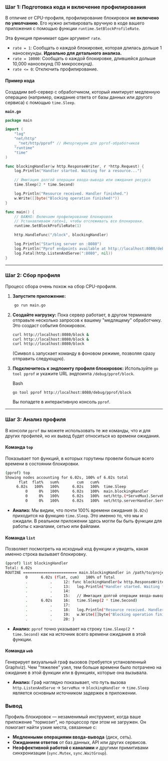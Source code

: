 ### Шаг 1: Подготовка кода и включение профилирования

В отличие от CPU-профиля, профилирование блокировок **не включено по умолчанию**. Его нужно активировать вручную в коде вашего приложения с помощью функции `runtime.SetBlockProfileRate`.

Эта функция принимает один аргумент `rate`.

- `rate = 1`: Сообщать о каждой блокировке, которая длилась дольше 1 наносекунды. **Идеально для детального анализа.**
- `rate = 10000`: Сообщать о каждой блокировке, длившейся дольше 10,000 наносекунд (10 микросекунд).
- `rate <= 0`: Отключить профилирование.
    

#### **Пример кода**

Создадим веб-сервер с обработчиком, который имитирует медленную операцию (например, ожидание ответа от базы данных или другого сервиса) с помощью `time.Sleep`.

**`main.go`**


```go
package main

import (
	"log"
	"net/http"
	_ "net/http/pprof" // Импортируем для pprof-обработчиков
	"runtime"
	"time"
)

func blockingHandler(w http.ResponseWriter, r *http.Request) {
	log.Println("Handler started. Waiting for a resource...")

	// Имитация долгой операции ввода-вывода или ожидания ресурса
	time.Sleep(2 * time.Second)

	log.Println("Resource received. Handler finished.")
	w.Write([]byte("Blocking operation finished!"))
}

func main() {
	// ВАЖНО: Включаем профилирование блокировок
	// Устанавливаем rate=1, чтобы отслеживать все блокировки.
	runtime.SetBlockProfileRate(1)

	http.HandleFunc("/block", blockingHandler)

	log.Println("Starting server on :8080")
	log.Println("Pprof endpoints available at http://localhost:8080/debug/pprof/")
	log.Fatal(http.ListenAndServe(":8080", nil))
}
```

---

### Шаг 2: Сбор профиля

Процесс сбора очень похож на сбор CPU-профиля.
1. **Запустите приложение:**
    
```bash
    go run main.go
```
    
2. **Создайте нагрузку:** Пока сервер работает, в другом терминале отправьте несколько запросов к вашему "медлящему" обработчику. Это создаст события блокировок.
        
    ``` bash
    curl http://localhost:8080/block &
    curl http://localhost:8080/block &
    curl http://localhost:8080/block
    ```
    
    (Символ `&` запускает команду в фоновом режиме, позволяя сразу отправить следующую).
    
3. **Подключитесь к эндпоинту профиля блокировок:** Используйте `go tool pprof` и укажите URL эндпоинта `/debug/pprof/block`.
    
    Bash
    
    ```
    go tool pprof http://localhost:8080/debug/pprof/block
    ```
    
    Вы попадете в интерактивную консоль `pprof`.
    

---

### **Шаг 3: Анализ профиля**

В консоли `pprof` вы можете использовать те же команды, что и для других профилей, но их вывод будет относиться ко времени ожидания.

#### **Команда `top`**

Показывает топ функций, в которых горутины провели больше всего времени в состоянии блокировки.

```bash
(pprof) top
Showing nodes accounting for 6.02s, 100% of 6.02s total
      flat  flat%   sum%        cum   cum%
     6.02s   100%   100%      6.02s   100%  time.Sleep
         0     0%   100%      6.02s   100%  main.blockingHandler
         0     0%   100%      6.02s   100%  net/http.(*ServeMux).ServeHTTP
         0     0%   100%      6.02s   100%  net/http.serverHandler.ServeHTTP
```

- **Анализ:** Мы видим, что почти 100% времени ожидания (`6.02s`) приходится на функцию `time.Sleep`. Это именно то, что мы и ожидали. В реальном приложении здесь могли бы быть функции для работы с каналами, сетью или файлами.
    

#### **Команда `list`**

Позволяет посмотреть на исходный код функции и увидеть, какая именно строка вызывает блокировку.

```bash
(pprof) list blockingHandler
Total: 6.02s
ROUTINE ======================== main.blockingHandler in /path/to/project/main.go
         0      6.02s (flat, cum)   100% of Total
         .          .     12: func blockingHandler(w http.ResponseWriter, r *http.Request) {
         .          .     13: 	log.Println("Handler started. Waiting for a resource...")
         .          .     14:
         .          .     15: 	// Имитация долгой операции ввода-вывода или ожидания ресурса
         .      6.02s     16: 	time.Sleep(2 * time.Second)
         .          .     17:
         .          .     18: 	log.Println("Resource received. Handler finished.")
         .          .     19: 	w.Write([]byte("Blocking operation finished!"))
         .          .     20: }
```

- **Анализ:** `pprof` точно указывает на строку `time.Sleep(2 * time.Second)` как на источник всего времени ожидания в этой функции.
    

#### **Команда `web`**

Генерирует визуальный граф вызовов (требуется установленный Graphviz). Чем "тяжелее" узел, тем больше времени было потрачено на ожидание в этой функции или в функциях, которые она вызывала.

- **Анализ:** Граф наглядно показывает, что путь вызова `http.ListenAndServe` -> `ServeMux` -> `blockingHandler` -> `time.Sleep` является основным источником задержек в приложении.
    

### **Вывод**

Профиль блокировок — незаменимый инструмент, когда ваше приложение "тормозит", но процессор при этом не загружен. Он помогает найти узкие места, связанные с:

- **Медленными операциями ввода-вывода** (диск, сеть).
- **Ожиданием ответов** от баз данных, API или других сервисов.
- **Неэффективной работой с каналами** и другими примитивами синхронизации (`sync.Mutex`, `sync.WaitGroup`).